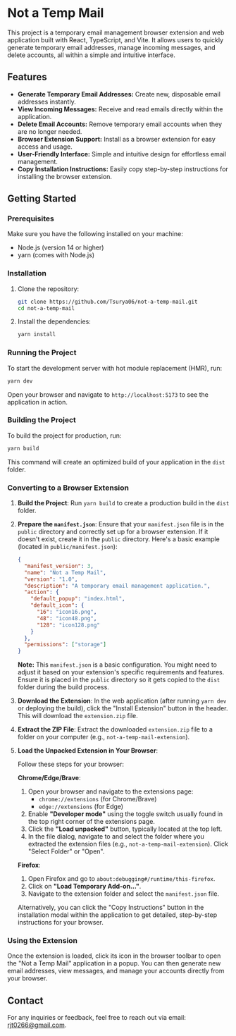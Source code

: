 # Not a Temp Mail

This project is a temporary email management browser extension and web application built with React, TypeScript, and Vite. It allows users to quickly generate temporary email addresses, manage incoming messages, and delete accounts, all within a simple and intuitive interface.

## Features

*   **Generate Temporary Email Addresses:** Create new, disposable email addresses instantly.
*   **View Incoming Messages:**  Receive and read emails directly within the application.
*   **Delete Email Accounts:** Remove temporary email accounts when they are no longer needed.
*   **Browser Extension Support:** Install as a browser extension for easy access and usage.
*   **User-Friendly Interface:** Simple and intuitive design for effortless email management.
*   **Copy Installation Instructions:** Easily copy step-by-step instructions for installing the browser extension.

## Getting Started

### Prerequisites

Make sure you have the following installed on your machine:

- Node.js (version 14 or higher)
- yarn (comes with Node.js)

### Installation

1. Clone the repository:
   ```bash
   git clone https://github.com/Tsurya06/not-a-temp-mail.git
   cd not-a-temp-mail
   ```

2. Install the dependencies:
   ```bash
   yarn install
   ```

### Running the Project

To start the development server with hot module replacement (HMR), run:
```bash
yarn dev
```
Open your browser and navigate to `http://localhost:5173` to see the application in action.

### Building the Project

To build the project for production, run:
```bash
yarn build
```
This command will create an optimized build of your application in the `dist` folder.

### Converting to a Browser Extension

1. **Build the Project**: Run `yarn build` to create a production build in the `dist` folder.

2. **Prepare the `manifest.json`**:
   Ensure that your `manifest.json` file is in the `public` directory and correctly set up for a browser extension. If it doesn't exist, create it in the `public` directory. Here's a basic example (located in `public/manifest.json`):

   ```json
   {
     "manifest_version": 3,
     "name": "Not a Temp Mail",
     "version": "1.0",
     "description": "A temporary email management application.",
     "action": {
       "default_popup": "index.html",
       "default_icon": {
         "16": "icon16.png",
         "48": "icon48.png",
         "128": "icon128.png"
       }
     },
     "permissions": ["storage"]
   }
   ```
   **Note:** This `manifest.json` is a basic configuration. You might need to adjust it based on your extension's specific requirements and features. Ensure it is placed in the `public` directory so it gets copied to the `dist` folder during the build process.

3. **Download the Extension**: In the web application (after running `yarn dev` or deploying the build), click the "Install Extension" button in the header. This will download the `extension.zip` file.

4. **Extract the ZIP File**: Extract the downloaded `extension.zip` file to a folder on your computer (e.g., `not-a-temp-mail-extension`).

5. **Load the Unpacked Extension in Your Browser**:

   Follow these steps for your browser:

   **Chrome/Edge/Brave**:

   1.  Open your browser and navigate to the extensions page:
       - `chrome://extensions` (for Chrome/Brave)
       - `edge://extensions` (for Edge)
   2.  Enable **"Developer mode"** using the toggle switch usually found in the top right corner of the extensions page.
   3.  Click the **"Load unpacked"** button, typically located at the top left.
   4.  In the file dialog, navigate to and select the folder where you extracted the extension files (e.g., `not-a-temp-mail-extension`). Click "Select Folder" or "Open".

   **Firefox**:

   1.  Open Firefox and go to `about:debugging#/runtime/this-firefox`.
   2.  Click on **"Load Temporary Add-on..."**.
   3.  Navigate to the extension folder and select the `manifest.json` file.

   Alternatively, you can click the "Copy Instructions" button in the installation modal within the application to get detailed, step-by-step instructions for your browser.

### Using the Extension

Once the extension is loaded, click its icon in the browser toolbar to open the "Not a Temp Mail" application in a popup. You can then generate new email addresses, view messages, and manage your accounts directly from your browser.

## Contact
For any inquiries or feedback, feel free to reach out via email: 
  [rjt0266@gmail.com](mailto:rjt0266@gmail.com).

